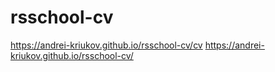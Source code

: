 # rsschool-cv
https://andrei-kriukov.github.io/rsschool-cv/cv
https://andrei-kriukov.github.io/rsschool-cv/
